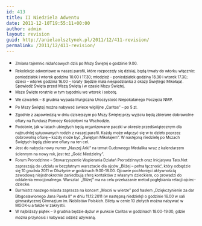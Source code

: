 ```yaml
---
id: 413
title: II Niedziela Adwentu
date: 2011-12-10T19:55:11+00:00
author: admin
layout: revision
guid: http://anielaolsztynek.pl/2011/12/411-revision/
permalink: /2011/12/411-revision/
---
```

  * <span style="font-size: x-small;"><span style="line-height: 19px;">Zmiana tajemnic różańcowych dziś po Mszy Świętej o godzinie 9.00.</span></span>
  * <span style="font-size: x-small;"><span style="line-height: 19px;">Rekolekcje adwentowe w naszej parafii, które rozpoczęły się dzisiaj, będą trwały do wtorku włącznie: poniedziałek i wtorek godzina 10.00 i 17.30; młodzież &#8211; poniedziałek godzina 18.30 i wtorek 17.30; dzieci &#8211; wtorek godzina 16.00 &#8211; roraty (będzie mała niespodzianka z okazji Świętego Mikołaja). Spowiedź Święta przed Mszą Świętą i w czasie Mszy Świętej.</span></span>
  * <span style="font-size: x-small;"><span style="line-height: 19px;">Msze Święte roratnie w tym tygodniu we wtorek i sobotę.</span></span>
  * <span style="font-size: x-small;"><span style="line-height: 19px;">We czwartek &#8211; 8 grudnia wypada liturgiczna Uroczystość Niepokalanego Poczęcia NMP.</span></span>
  * <span style="font-size: x-small;"><span style="line-height: 19px;">Po Mszy Świętej można nabywać świece wigilijne &#8222;Caritas&#8221; &#8211; po 5 zł.</span></span>
  * <span style="font-size: x-small;"><span style="line-height: 19px;">Zgodnie z zapowiedzią w dniu dzisiejszym po Mszy Świętej przy wyjściu będą zbierane dobrowolne ofiary na Fundusz Pomocy Kościołowi na Wschodzie.</span></span>
  * <span style="font-size: x-small;"><span style="line-height: 19px;">Podobnie, jak w latach ubiegłych będą organizowane paczki w okresie przedświątecznym dla najtrudniej sytuowanych rodzin z naszej parafii. Każdy może włączyć się w to dzieło poprzez dobrowolną ofiarę &#8211; każdy może być &#8222;Świętym Mikołajem&#8221;. W następną niedzielę po Mszach Świętych będą zbierane ofiary na ten cel.</span></span>
  * <span style="font-size: x-small;"><span style="line-height: 19px;">Jest do nabycia nowy numer &#8222;Naszej Arki&#8221; na temat Cudownego Medalika wraz z kalendarzem ściennym na nowy rok, jest też &#8222;Gość Niedzielny&#8221;.</span></span>
  * <span style="font-size: x-small;"><span style="line-height: 19px;">Forum Prorodzinne &#8211; Stowarzyszenie Wspierania Działań Prorodzinnych oraz Inicjatywa Tato.Net zapraszają do udziału w bezpłatnym warsztacie dla ojców &#8222;Bliżej &#8211; pełna łączność’, który odbędzie się 10 grudnia 2011 w Olsztynie w godzinach 9.00-18.00. Ojcowie pochłonięci aktywnością zawodową niejednokrotnie zaniedbują sferę kontaktów z własnym dzieckiem, co prowadzi do oddalenia emocjonalnego. Warsztat  &#8222;Bliżej&#8221; ma na celu przekazanie metod pogłębiania relacji ojciec-dziecko.</span></span>
  * <span style="font-size: x-small;"><span style="line-height: 19px;">Burmistrz naszego miasta zaprasza na koncert &#8222;Mocni w wierze&#8221; pod hasłem &#8222;Dziękczynienie za dar Błogosławionego Jana Pawła II&#8221; w dniu 11.12.2011 (w następną niedzielę) o godzinie 16.00 w sali gimnastycznej Gimnazjum im. Noblistów Polskich. Bilety w cenie 10 złotych można nabywać w MGOK-u a także w zakrystii.</span></span>
  * <span style="font-size: x-small;"><span style="line-height: 19px;">W najbliższy piątek &#8211; 9 grudnia będzie dyżur w punkcie Caritas w godzinach 18.00-19.00, gdzie można przynosić i nabywać odzież używaną.</span></span>
